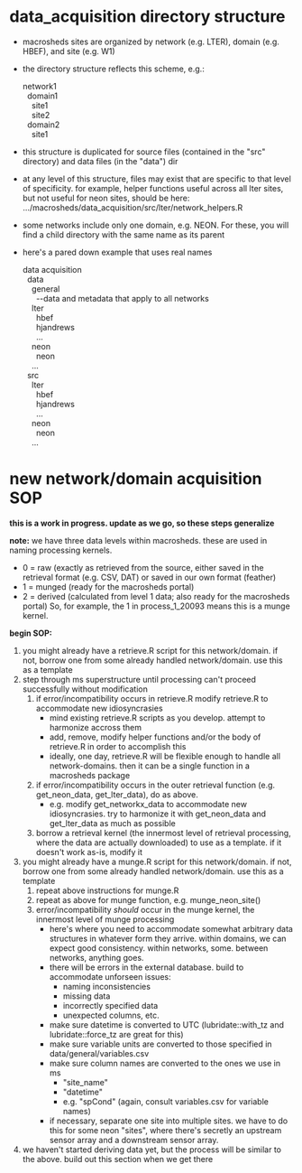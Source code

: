 # data_acquisition directory structure

+ macrosheds sites are organized by network (e.g. LTER), domain (e.g. HBEF), and site (e.g. W1)
+ the directory structure reflects this scheme, e.g.:

  network1  
  &nbsp;&nbsp;domain1  
  &nbsp;&nbsp;&nbsp;&nbsp;site1  
  &nbsp;&nbsp;&nbsp;&nbsp;site2  
  &nbsp;&nbsp;domain2  
  &nbsp;&nbsp;&nbsp;&nbsp;site1  

+ this structure is duplicated for source files (contained in the "src" directory) and data files (in the "data") dir
+ at any level of this structure, files may exist that are specific to that level of specificity. for example, helper functions useful across all lter sites, but not useful for neon sites, should be here: .../macrosheds/data_acquisition/src/lter/network_helpers.R
+ some networks include only one domain, e.g. NEON. For these, you will find a child directory with the same name as its parent
+ here's a pared down example that uses real names

  data acquisition  
  &nbsp;&nbsp;data  
  &nbsp;&nbsp;&nbsp;&nbsp;general  
  &nbsp;&nbsp;&nbsp;&nbsp;&nbsp;&nbsp;--data and metadata that apply to all networks  
  &nbsp;&nbsp;&nbsp;&nbsp;lter  
  &nbsp;&nbsp;&nbsp;&nbsp;&nbsp;&nbsp;hbef  
  &nbsp;&nbsp;&nbsp;&nbsp;&nbsp;&nbsp;hjandrews  
  &nbsp;&nbsp;&nbsp;&nbsp;&nbsp;&nbsp;...  
  &nbsp;&nbsp;&nbsp;&nbsp;neon  
  &nbsp;&nbsp;&nbsp;&nbsp;&nbsp;&nbsp;neon  
  &nbsp;&nbsp;&nbsp;&nbsp;...  
  &nbsp;&nbsp;src  
  &nbsp;&nbsp;&nbsp;&nbsp;lter  
  &nbsp;&nbsp;&nbsp;&nbsp;&nbsp;&nbsp;hbef  
  &nbsp;&nbsp;&nbsp;&nbsp;&nbsp;&nbsp;hjandrews  
  &nbsp;&nbsp;&nbsp;&nbsp;&nbsp;&nbsp;...  
  &nbsp;&nbsp;&nbsp;&nbsp;neon  
  &nbsp;&nbsp;&nbsp;&nbsp;&nbsp;&nbsp;neon  
  &nbsp;&nbsp;&nbsp;&nbsp;...  

# new network/domain acquisition SOP

**this is a work in progress. update as we go, so these steps generalize**

**note:**
we have three data levels within macrosheds. these are used in naming processing kernels.
+ 0 = raw (exactly as retrieved from the source, either saved in the retrieval format (e.g. CSV, DAT) or saved in our own format (feather)
+ 1 = munged (ready for the macrosheds portal)
+ 2 = derived (calculated from level 1 data; also ready for the macrosheds portal)
So, for example, the 1 in process_1_20093 means this is a munge kernel.

**begin SOP:**
1. you might already have a retrieve.R script for this network/domain. if not, borrow one from some already handled network/domain. use this as a template
2. step through ms superstructure until processing can't proceed successfully without modification
    1. if error/incompatibility occurs in retrieve.R modify retrieve.R to accommodate new idiosyncrasies
        + mind existing retrieve.R scripts as you develop. attempt to harmonize accross them
        + add, remove, modify helper functions and/or the body of retrieve.R in order to accomplish this
        + ideally, one day, retrieve.R will be flexible enough to handle all network-domains. then it can be a single function in a macrosheds package
    2. if error/incompatibility occurs in the outer retrieval function (e.g. get_neon_data, get_lter_data), do as above.
        + e.g. modify get_networkx_data to accommodate new idiosyncrasies. try to harmonize it with get_neon_data and get_lter_data as much as possible
    3. borrow a retrieval kernel (the innermost level of retrieval processing, where the data are actually downloaded) to use as a template. if it doesn't work as-is, modify it
1. you might already have a munge.R script for this network/domain. if not, borrow one from some already handled network/domain. use this as a template
    1. repeat above instructions for munge.R
    2. repeat as above for munge function, e.g. munge_neon_site()
    3. error/incompatibility _should_ occur in the munge kernel, the innermost level of munge processing
        + here's where you need to accommodate somewhat arbitrary data structures in whatever form they arrive. within domains, we can expect good consistency. within networks, some. between networks, anything goes.
        + there will be errors in the external database. build to accommodate unforseen issues:
            + naming inconsistencies
            + missing data
            + incorrectly specified data
            + unexpected columns, etc.
        + make sure datetime is converted to UTC (lubridate::with_tz and lubridate::force_tz are great for this)
        + make sure variable units are converted to those specified in data/general/variables.csv
        + make sure column names are converted to the ones we use in ms
            + "site_name"
            + "datetime"
            + e.g. "spCond" (again, consult variables.csv for variable names)
        + if necessary, separate one site into multiple sites. we have to do this for some neon "sites", where there's secretly an upstream sensor array and a downstream sensor array.
1. we haven't started deriving data yet, but the process will be similar to the above. build out this section when we get there

